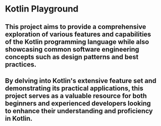 # Kotlin Playground

## This project aims to provide a comprehensive exploration of various features and capabilities of the Kotlin programming language while also showcasing common software engineering concepts such as design patterns and best practices.

## By delving into Kotlin's extensive feature set and demonstrating its practical applications, this project serves as a valuable resource for both beginners and experienced developers looking to enhance their understanding and proficiency in Kotlin.
 
